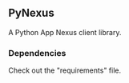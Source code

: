 ## PyNexus

A Python App Nexus client library.

### Dependencies
Check out the "requirements" file.
